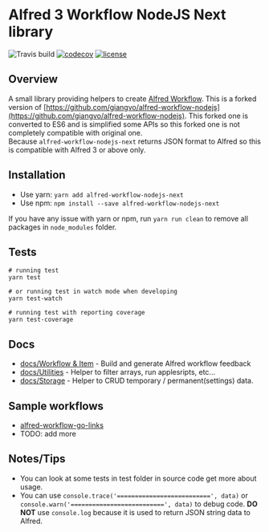 Alfred 3 Workflow NodeJS Next library
=====================================

![Travis build](https://img.shields.io/travis/tung-dang/alfred-workflow-nodejs-next.svg?style=flat-square)
[![codecov](https://codecov.io/gh/tung-dang/alfred-workflow-nodejs-next/branch/master/graph/badge.svg)](https://codecov.io/gh/tung-dang/alfred-workflow-nodejs-next)
[![license](https://img.shields.io/github/license/mashape/apistatus.svg?style=flat-square)](https://opensource.org/licenses/MIT)


## Overview
A small library providing helpers to create [Alfred Workflow](https://www.alfredapp.com/workflows/).
This is a forked version of [https://github.com/giangvo/alfred-workflow-nodejs](https://github.com/giangvo/alfred-workflow-nodejs).
This forked one is converted to ES6 and is simplified some APIs so this forked one is not completely compatible with original one.   
Because `alfred-workflow-nodejs-next` returns JSON format to Alfred so this is compatible with Alfred 3 or above only.

## Installation

* Use yarn: `yarn add alfred-workflow-nodejs-next`
* Use npm: `npm install --save alfred-workflow-nodejs-next`

If you have any issue with yarn or npm, run `yarn run clean` to remove all packages in `node_modules` folder.

## Tests

```shell
# running test
yarn test

# or running test in watch mode when developing
yarn test-watch

# running test with reporting coverage
yarn test-coverage
```

## Docs

* [docs/Workflow & Item](docs/workflow-items.md) - Build and generate Alfred workflow feedback
* [docs/Utilities](docs/utilities.md)  - Helper to filter arrays, run applesripts, etc...
* [docs/Storage](docs/storage.md) - Helper to CRUD temporary / permanent(settings) data.


## Sample workflows
- [alfred-workflow-go-links](https://github.com/tung-dang/alfred-workflow-go-links)
- TODO: add more 

## Notes/Tips

- You can look at some tests in test folder in source code get more about usage.
- You can use `console.trace('==========================', data)` or `console.warn('==========================', data)` to debug code. 
**DO NOT** use `console.log` because it is used to return JSON string data to Alfred.
